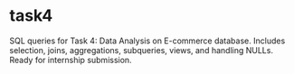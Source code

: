 # task4
SQL queries for Task 4: Data Analysis on E-commerce database. Includes selection, joins, aggregations, subqueries, views, and handling NULLs. Ready for internship submission.
